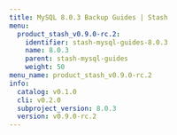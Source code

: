 ```yaml
---
title: MySQL 8.0.3 Backup Guides | Stash
menu:
  product_stash_v0.9.0-rc.2:
    identifier: stash-mysql-guides-8.0.3
    name: 8.0.3
    parent: stash-mysql-guides
    weight: 50
menu_name: product_stash_v0.9.0-rc.2
info:
  catalog: v0.1.0
  cli: v0.2.0
  subproject_version: 8.0.3
  version: v0.9.0-rc.2
---
```


